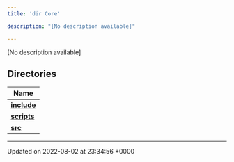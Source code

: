```yaml
---
title: 'dir Core'

description: "[No description available]"

---
```







[No description available]

## Directories

| Name           |
| -------------- |
| **[include](/documentation/code/darkbit_development/files/dir_4cd4c13d01dc4f9c94211f072e8c6dd9/#dir-include)**  |
| **[scripts](/documentation/code/darkbit_development/files/dir_5a9368dd7ffdf691a264d6aaa70592eb/#dir-scripts)**  |
| **[src](/documentation/code/darkbit_development/files/dir_6635075fd29d94b1e79ef2060fed20a6/#dir-src)**  |






-------------------------------

Updated on 2022-08-02 at 23:34:56 +0000
